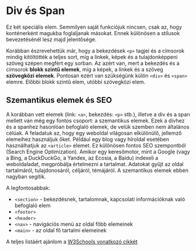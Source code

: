 # Div és Span

Ez két speciális elem. Semmilyen saját funkciójuk nincsen, csak az, hogy konténerként magukba foglaljanak másokat. Ennek különösen a stílusok bevezetésénél lesz majd jelentősége.

Korábban észrevehettük már, hogy a bekezdések `<p>` tagjei és a címsorok mindig kitöltötték a teljes sort, míg a linkek, képek és a tulajdonképpeni szöveg szépen megfért egy sorban. Az azért van, mert a bekezdés és a címsorok __blokk szintű elemek__, míg a képek, a linkek és a szöveg __szövegközi elemek__. Pontosan ezért van szükségünk külön `<div>` és `<span>` elemre. Előbbi blokk szintű elem, utóbbi szövegközi elem.

## Szemantikus elemek és SEO

A korábban vett elemek (link: `<a>`, bekezdés: `<p>` stb.), illetve a div és a span mellett van még egy fontos csoport: a szemantikus elemek. Ezek a divhez és a spanhez hasonlóan befoglaló elemek, de velük szemben nem általános célúak. A feladatuk az, hogy egy weboldal világosan elkülönülő, jellemző elemeihez használjuk őket. Például egy blog vagy híroldal esetében használhatjuk az `<article>` elemet. Ez különösen fontos SEO szempontból (Search Engine Optimization). Amikor egy keresőmotor, mint a Google (vagy a Bing, a DuckDuckGo, a Yandex, az Ecosia, a Baidu) indexeli a weboldaladat, megpróbálja értelmezni a tartalmat. Adatokat gyűjt az oldal tartalmáról, tulajdonosáról, céljáról, témájáról. A szemantikus elemek ebben nagyban segítik.

A legfontosabbak:
- `<section>` - bekezdésnek, tartalomnak, kapcsolati információknak való befoglaló elem
- `<footer>`
- `<header>`
- `<nav>` - navigációs menü az oldal főbb elemeinek
- `<main>` - az oldal fő tartalmi elemeinek

A teljes listáért ajánlom a [W3Schools vonatkozó cikkét](https://www.w3schools.com/html/html5_semantic_elements.asp)
